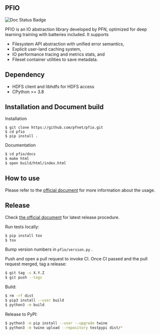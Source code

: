 ## PFIO

![Doc Status Badge](https://readthedocs.org/projects/pfio/badge/?version=master&style=flat)

PFIO is an IO abstraction library developed by PFN, optimized for deep
learning training with batteries included. It supports

- Filesystem API abstraction with unified error semantics,
- Explicit user-land caching system,
- IO performance tracing and metrics stats, and
- Fileset container utilities to save metadata.


## Dependency

- HDFS client and libhdfs for HDFS access
- CPython >= 3.8

## Installation and Document build

Installation

```shell
$ git clone https://github.com/pfnet/pfio.git
$ cd pfio
$ pip install .
```

Documentation
```sh
$ cd pfio/docs
$ make html
$ open build/html/index.html
```

## How to use

Please refer to the [official document](https://pfio.readthedocs.io) for more information about the usage.

## Release

Check [the official document](https://packaging.python.org/tutorials/packaging-projects/) for latest release procedure.

Run tests locally:

```sh
$ pip install tox
$ tox
```

Bump version numbers in `pfio/version.py` .

Push and open a pull request to invoke CI. Once CI passed and the pull request merged,
tag a release:

```sh
$ git tag -s X.Y.Z
$ git push --tags
```

Build:

```sh
$ rm -rf dist
$ pip3 install --user build
$ python3 -m build
```

Release to PyPI:

```sh
$ python3 -m pip install --user --upgrade twine
$ python3 -m twine upload --repository testpypi dist/*
```

